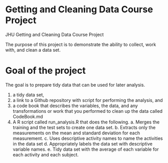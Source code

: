 # Getting and Cleaning Data Course Project
JHU Getting and Cleaning Data Course Project

The purpose of this project is to demonstrate the ability to collect, work with, and clean a data set. 

# Goal of the project
The goal is to prepare tidy data that can be used for later analysis. 
1) a tidy data set, 
2) a link to a Github repository with script for performing the analysis, and 
3) a code book that describes the variables, the data, and any transformations or work that you performed to clean up the data called CodeBook.md
4) A R script called run_analysis.R that does the following.
  a. Merges the training and the test sets to create one data set.
  b. Extracts only the measurements on the mean and standard deviation for each measurement.
  c. Uses descriptive activity names to name the activities in the data set
  d. Appropriately labels the data set with descriptive variable names.
  e. Tidy data set with the average of each variable for each activity and each subject.

